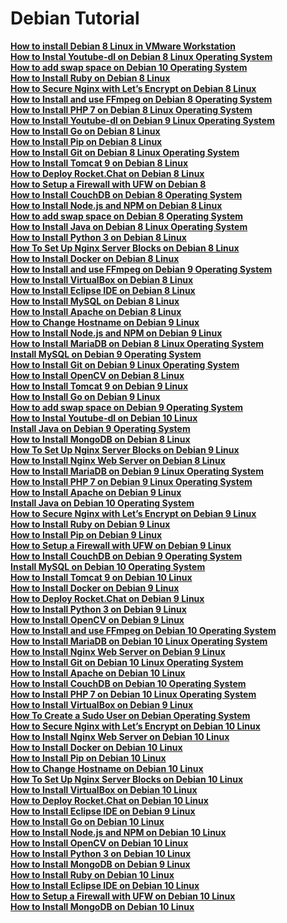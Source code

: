 # Debian Tutorial

**[How to install Debian 8 Linux in VMware Workstation](https://linuxconcept.com/how-to-install-debian-8-linux-in-vmware-workstation-and-virtualbox/)**  
**[How to Instal Youtube-dl on Debian 8 Linux Operating System](https://linuxconcept.com/how-to-instal-youtube-dl-on-debian-8-linux-operating-system/)**  
**[How to add swap space on Debian 10 Operating System](https://linuxconcept.com/how-to-add-swap-space-on-debian-10-operating-system/)**  
**[How to Install Ruby on Debian 8 Linux](https://linuxconcept.com/how-to-install-ruby-on-debian-8-linux/)**  
**[How to Secure Nginx with Let’s Encrypt on Debian 8 Linux](https://linuxconcept.com/how-to-secure-nginx-with-lets-encrypt-on-debian-8-linux/)**  
**[How to Install and use FFmpeg on Debian 8 Operating System](https://linuxconcept.com/how-to-install-and-use-ffmpeg-on-debian-8-operating-system/)**  
**[How to Install PHP 7 on Debian 8 Linux Operating System](https://linuxconcept.com/how-to-install-php-7-on-debian-8-linux-operating-system/)**  
**[How to Install Youtube-dl on Debian 9 Linux Operating System](https://linuxconcept.com/how-to-instal-youtube-dl-on-debian-9-linux-operating-system/)**  
**[How to Install Go on Debian 8 Linux](https://linuxconcept.com/how-to-install-go-on-debian-8-linux/)**  
**[How to Install Pip on Debian 8 Linux](https://linuxconcept.com/how-to-install-pip-on-debian-8-linux/)**  
**[How to Install Git on Debian 8 Linux Operating System](https://linuxconcept.com/how-to-install-git-on-debian-8-linux-operating-system/)**  
**[How to Install Tomcat 9 on Debian 8 Linux](https://linuxconcept.com/how-to-install-tomcat-9-on-debian-8-linux/)**  
**[How to Deploy Rocket.Chat on Debian 8 Linux](https://linuxconcept.com/how-to-deploy-rocket-chat-on-debian-8-linux/)**  
**[How to Setup a Firewall with UFW on Debian 8](https://linuxconcept.com/how-to-setup-a-firewall-with-ufw-on-debian-8/)**  
**[How to Install CouchDB on Debian 8 Operating System](https://linuxconcept.com/install-couchdb-on-debian-8-operating-system/)**  
**[How to Install Node.js and NPM on Debian 8 Linux](https://linuxconcept.com/how-to-install-node-js-and-npm-on-debian-8-linux/)**  
**[How to add swap space on Debian 8 Operating System](https://linuxconcept.com/how-to-add-swap-space-on-debian-8-operating-system/)**  
**[How to Install Java on Debian 8 Linux Operating System](https://linuxconcept.com/how-to-install-java-on-debian-8-linux-operating-system/)**  
**[How to Install Python 3 on Debian 8 Linux](https://linuxconcept.com/how-to-install-python-3-on-debian-8-linux/)**  
**[How To Set Up Nginx Server Blocks on Debian 8 Linux](https://linuxconcept.com/how-to-set-up-nginx-server-blocks-on-debian-8-linux/)**  
**[How to Install Docker on Debian 8 Linux](https://linuxconcept.com/how-to-install-docker-on-debian-8-linux/)**  
**[How to Install and use FFmpeg on Debian 9 Operating System](https://linuxconcept.com/how-to-install-and-use-ffmpeg-on-debian-9-operating-system/)**  
**[How to Install VirtualBox on Debian 8 Linux](https://linuxconcept.com/how-to-install-virtualbox-on-debian-8-linux/)**  
**[How to Install Eclipse IDE on Debian 8 Linux](https://linuxconcept.com/how-to-install-eclipse-ide-on-debian-8-linux/)**  
**[How to Install MySQL on Debian 8 Linux](https://linuxconcept.com/how-to-install-mysql-on-debian-8-linux/)**  
**[How to Install Apache on Debian 8 Linux](https://linuxconcept.com/how-to-install-apache-on-debian-8-linux/)**  
**[How to Change Hostname on Debian 9 Linux](https://linuxconcept.com/how-to-change-hostname-on-debian-9-linux/)**  
**[How to Install Node.js and NPM on Debian 9 Linux](https://linuxconcept.com/how-to-install-node-js-and-npm-on-debian-9-linux/)**  
**[How to Install MariaDB on Debian 8 Linux Operating System](https://linuxconcept.com/how-to-install-mariadb-on-debian-8-linux-operating-system/)**  
**[Install MySQL on Debian 9 Operating System](https://linuxconcept.com/install-mysql-on-debian-9-operating-system/)**  
**[How to Install Git on Debian 9 Linux Operating System](https://linuxconcept.com/how-to-install-git-on-debian-9-linux-operating-system/)**  
**[How to Install OpenCV on Debian 8 Linux](https://linuxconcept.com/how-to-install-opencv-on-debian-8-linux/)**  
**[How to Install Tomcat 9 on Debian 9 Linux](https://linuxconcept.com/how-to-install-tomcat-9-on-debian-9-linux/)**  
**[How to Install Go on Debian 9 Linux](https://linuxconcept.com/how-to-install-go-on-debian-9-linux/)**  
**[How to add swap space on Debian 9 Operating System](https://linuxconcept.com/how-to-add-swap-space-on-debian-9-operating-system/)**  
**[How to Instal Youtube-dl on Debian 10 Linux](https://linuxconcept.com/how-to-instal-youtube-dl-on-debian-10-linux/)**  
**[Install Java on Debian 9 Operating System](https://linuxconcept.com/install-java-on-debian-9-operating-system/)**  
**[How to Install MongoDB on Debian 8 Linux](https://linuxconcept.com/how-to-install-mongodb-on-debian-8-linux/)**  
**[How To Set Up Nginx Server Blocks on Debian 9 Linux](https://linuxconcept.com/how-to-set-up-nginx-server-blocks-on-debian-9-linux/)**  
**[How to Install Nginx Web Server on Debian 8 Linux](https://linuxconcept.com/how-to-install-nginx-web-server-on-debian-8-linux/)**  
**[How to Install MariaDB on Debian 9 Linux Operating System](https://linuxconcept.com/how-to-install-mariadb-on-debian-9-linux-operating-system/)**  
**[How to Install PHP 7 on Debian 9 Linux Operating System](https://linuxconcept.com/how-to-install-php-7-on-debian-9-linux-operating-system/)**  
**[How to Install Apache on Debian 9 Linux](https://linuxconcept.com/how-to-install-apache-on-debian-9-linux/)**  
**[Install Java on Debian 10 Operating System](https://linuxconcept.com/install-java-on-debian-10-operating-system/)**  
**[How to Secure Nginx with Let’s Encrypt on Debian 9 Linux](https://linuxconcept.com/how-to-secure-nginx-with-lets-encrypt-on-debian-9-linux/)**  
**[How to Install Ruby on Debian 9 Linux](https://linuxconcept.com/how-to-install-ruby-on-debian-9-linux/)**  
**[How to Install Pip on Debian 9 Linux](https://linuxconcept.com/how-to-install-pip-on-debian-9-linux/)**  
**[How to Setup a Firewall with UFW on Debian 9 Linux](https://linuxconcept.com/how-to-setup-a-firewall-with-ufw-on-debian-9-linux/)**  
**[How to Install CouchDB on Debian 9 Operating System](https://linuxconcept.com/install-couchdb-on-debian-9-operating-system/)**  
**[Install MySQL on Debian 10 Operating System](https://linuxconcept.com/install-mysql-on-debian-10-operating-system/)**  
**[How to Install Tomcat 9 on Debian 10 Linux](https://linuxconcept.com/how-to-install-tomcat-9-on-debian-10-linux/)**  
**[How to Install Docker on Debian 9 Linux](https://linuxconcept.com/how-to-install-docker-on-debian-9-linux/)**  
**[How to Deploy Rocket.Chat on Debian 9 Linux](https://linuxconcept.com/how-to-deploy-rocket-chat-on-debian-9-linux/)**  
**[How to Install Python 3 on Debian 9 Linux](https://linuxconcept.com/how-to-install-python-3-on-debian-9-linux/)**  
**[How to Install OpenCV on Debian 9 Linux](https://linuxconcept.com/how-to-install-opencv-on-debian-9-linux/)**  
**[How to Install and use FFmpeg on Debian 10 Operating System](https://linuxconcept.com/how-to-install-and-use-ffmpeg-on-debian-10-operating-system/)**  
**[How to Install MariaDB on Debian 10 Linux Operating System](https://linuxconcept.com/how-to-install-mariadb-on-debian-10-linux-operating-system/)**  
**[How to Install Nginx Web Server on Debian 9 Linux](https://linuxconcept.com/how-to-install-nginx-web-server-on-debian-9-linux/)**  
**[How to Install Git on Debian 10 Linux Operating System](https://linuxconcept.com/how-to-install-git-on-debian-10-linux-operating-system/)**  
**[How to Install Apache on Debian 10 Linux](https://linuxconcept.com/how-to-install-apache-on-debian-10-linux/)**  
**[How to Install CouchDB on Debian 10 Operating System](https://linuxconcept.com/how-to-install-couchdb-on-debian-10-operating-system/)**  
**[How to Install PHP 7 on Debian 10 Linux Operating System](https://linuxconcept.com/how-to-install-php-7-on-debian-10-linux-operating-system/)**  
**[How to Install VirtualBox on Debian 9 Linux](https://linuxconcept.com/how-to-install-virtualbox-on-debian-9-linux/)**  
**[How To Create a Sudo User on Debian Operating System](https://linuxconcept.com/how-to-create-a-sudo-user-on-debian-operating-system/)**  
**[How to Secure Nginx with Let’s Encrypt on Debian 10 Linux](https://linuxconcept.com/how-to-secure-nginx-with-lets-encrypt-on-debian-10-linux/)**  
**[How to Install Nginx Web Server on Debian 10 Linux](https://linuxconcept.com/how-to-install-nginx-web-server-on-debian-10-linux/)**  
**[How to Install Docker on Debian 10 Linux](https://linuxconcept.com/how-to-install-docker-on-debian-10-linux/)**  
**[How to Install Pip on Debian 10 Linux](https://linuxconcept.com/how-to-install-pip-on-debian-10-linux/)**  
**[How to Change Hostname on Debian 10 Linux](https://linuxconcept.com/how-to-change-hostname-on-debian-10-linux/)**  
**[How To Set Up Nginx Server Blocks on Debian 10 Linux](https://linuxconcept.com/how-to-set-up-nginx-server-blocks-on-debian-10-linux/)**  
**[How to Install VirtualBox on Debian 10 Linux](https://linuxconcept.com/how-to-install-virtualbox-on-debian-10-linux/)**  
**[How to Deploy Rocket.Chat on Debian 10 Linux](https://linuxconcept.com/how-to-deploy-rocket-chat-on-debian-10-linux/)**  
**[How to Install Eclipse IDE on Debian 9 Linux](https://linuxconcept.com/how-to-install-eclipse-ide-on-debian-9-linux/)**  
**[How to Install Go on Debian 10 Linux](https://linuxconcept.com/how-to-install-go-on-debian-10-linux/)**  
**[How to Install Node.js and NPM on Debian 10 Linux](https://linuxconcept.com/how-to-install-node-js-and-npm-on-debian-10-linux/)**  
**[How to Install OpenCV on Debian 10 Linux](https://linuxconcept.com/how-to-install-opencv-on-debian-10-linux/)**  
**[How to Install Python 3 on Debian 10 Linux](https://linuxconcept.com/how-to-install-python-3-on-debian-10-linux/)**  
**[How to Install MongoDB on Debian 9 Linux](https://linuxconcept.com/how-to-install-mongodb-on-debian-9-linux/)**  
**[How to Install Ruby on Debian 10 Linux](https://linuxconcept.com/how-to-install-ruby-on-debian-10-linux/)**  
**[How to Install Eclipse IDE on Debian 10 Linux](https://linuxconcept.com/how-to-install-eclipse-ide-on-debian-10-linux/)**  
**[How to Setup a Firewall with UFW on Debian 10 Linux](https://linuxconcept.com/how-to-setup-a-firewall-with-ufw-on-debian-10-linux/)**  
**[How to Install MongoDB on Debian 10 Linux](https://linuxconcept.com/how-to-install-mongodb-on-debian-10-linux/)**  
